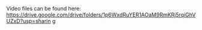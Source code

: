 Video files can be found here:
https://drive.google.com/drive/folders/1p6WxdRuYER1AOaM9RmKRj5rqiGhVUZxD?usp=sharin
g
